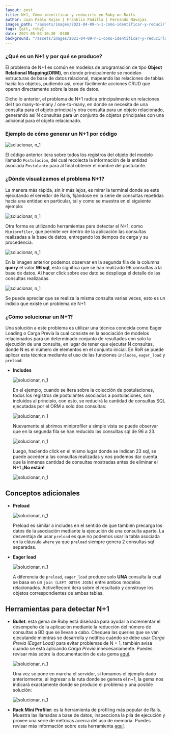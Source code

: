 ```yaml
---
layout: post
title: N+1, Cómo identificar y reducirlo en Ruby on Rails
author: Juan Pablo Rojas | Franklin Padilla | Fernando Navajas
images_path: "/assets/images/2021-04-09-n-1-como-identificar-y-reducirlo-en-ruby-on-rails"
tags: [git, ruby]
date: 2021-05-03 10:30 -0400
background: "/assets/images/2021-04-09-n-1-como-identificar-y-reducirlo-en-ruby-on-rails/portada.png"
---
```


### ¿Qué es un N+1 y por qué se produce?

El problema de N+1 es común en modelos de programación de tipo **Object Relational Mapping(ORM)**, en donde principalmente se modelan estructuras de base de datos relacional, mapeando las relaciones de tablas hacia los objetos, pudiendo así, crear fácilmente acciones CRUD que operan directamente sobre la base de datos.

Dicho lo anterior, el problema de N+1 radica principalmente en relaciones del tipo many-to-many / one-to-many, en donde se necesita de una consulta para el objeto principal y otra consulta para un objeto relacionado, generando así N consultas para un conjunto de objetos principales con una adicional para el objeto relacionado.

### Ejemplo de cómo generar un N+1 por código

  ![solucionar, n_1]({{page.images_path}}/n_1_code_example.png)

El código anterior itera sobre todos los registros del objeto del modelo llamado `Postulacion`, del cual recolecta la información de la entidad asociada `Postulante` para al final obtener el nombre del postulante.

### ¿Dónde visualizamos el problema N+1?

La manera más rápida, sin ir más lejos, es mirar la terminal donde se esté ejecutando el servidor de Rails, fijándose en la serie de consultas repetidas hacia una entidad en particular, tal y como se muestra en el siguiente ejemplo:

![solucionar, n_1]({{page.images_path}}/n_1_console_log.png)

Otra forma es utilizando herramientas para detectar el N+1, como `Miniprofiler`, que permite ver dentro de la aplicación las consultas realizadas a la base de datos, entregando los tiempos de carga y su procedencia.

![solucionar, n_1]({{page.images_path}}/n_1_profiler.png)

En la imagen anterior podemos observar en la segunda fila de la columna **query** el valor **96 sql**, esto significa que se han realizado 96 consultas a la base de datos. Al hacer click sobre ese dato se despliega el detalle de las consultas realizadas.

![solucionar, n_1]({{page.images_path}}/n_1_profiler_detail.png)

Se puede apreciar que se realiza la misma consulta varias veces, esto es un indicio que existe un problema de N+1

### ¿Cómo solucionar un N+1?

Una solución a este problema es utilizar una técnica conocida como Eager Loading o Carga Previa la cual consiste en la asociación de modelos relacionados para un determinado conjunto de resultados con solo la ejecución de una consulta, en lugar de tener que ejecutar N consultas, donde N es el número de elementos en el conjunto inicial. En RoR se puede aplicar esta técnica mediante el uso de las funciones `includes`, `eager_load` y `preload`:

- **Includes**

    ![solucionar, n_1]({{page.images_path}}/n_1_code_solution.png)

    En el ejemplo, cuando se itera sobre la colección de postulaciones, todos los registros de postulantes asociados a postulaciones, son incluidos al principio, con esto, se reducirá la cantidad de consultas SQL ejecutadas por el ORM a solo dos consultas:

    ![solucionar, n_1]({{page.images_path}}/n_1_solution_console_log.png)

    Nuevamente si abrimos miniprofiler a simple vista se puede observar que en la segunda fila se han reducido las consultas sql de 96 a 23.

    ![solucionar, n_1]({{page.images_path}}/n_1_solution_profiler.png)

    Luego, haciendo click en el mismo lugar donde se indican 23 sql, se puede acceder a las consultas realizadas y nos podemos dar cuenta que la inmensa cantidad de consultas mostradas antes de eliminar el N+1 **¡No están!**

    ![solucionar, n_1]({{page.images_path}}/n_1_solution_profiler_detail.png)

## Conceptos adicionales

- **Preload**

  ![solucionar, n_1]({{page.images_path}}/preload_example.png)

  Preload es similar a includes en el sentido de que también precarga los datos de la asociación mediante la ejecución de una consulta aparte. La desventaja de usar `preload` es que no podemos usar la tabla asociada en la cláusula `where` ya que `preload` siempre genera 2 consultas sql separadas.

- **Eager load**

  ![solucionar, n_1]({{page.images_path}}/eager_load_example.png)

  A diferencia de `preload`, `eager_load` produce solo **UNA** consulta la cual se basa en un `join (LEFT OUTER JOIN)` entre ambos modelos relacionados. ActiveRecord itera sobre el resultado y construye los objetos correspondientes de ambas tablas.

## Herramientas para detectar N+1

- **Bullet**: esta gema de Ruby está diseñada para ayudar a incrementar el desempeño de la aplicación mediante la reducción del número de consultas a BD que se llevan a cabo. Chequea las queries que se van ejecutando mientras se desarrolla y notifica cuándo se debe usar _Carga Previa (Eager Load)_ para evitar problemas de N + 1, también avisa cuando se está aplicando _Carga Previa_ innecesariamente.
  Puedes revisar más sobre la documentación de esta gema [aquí](https://github.com/flyerhzm/bullet).

    ![solucionar, n_1]({{page.images_path}}/bullet_config.png)

    Una vez se pone en marcha el servidor, si tomamos el ejemplo dado anteriormente, al ingresar a la ruta donde se genera el n+1, la gema nos indicará exactamente donde se produce el problema y una posible solución:

    ![solucionar, n_1]({{page.images_path}}/bullet_alert.png)

- **Rack Mini Profiler**: es la herramienta de profiling más popular de Rails. Muestra las llamadas a base de datos, inspecciona la pila de ejecución y provee una serie de métricas acerca del uso de memoria. Puedes revisar más información sobre esta herramienta [aquí](https://github.com/MiniProfiler/rack-mini-profiler).
